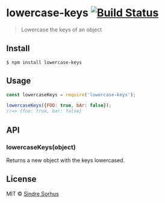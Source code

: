 # lowercase-keys [![Build Status](https://travis-ci.org/sindresorhus/lowercase-keys.svg?branch=master)](https://travis-ci.org/sindresorhus/lowercase-keys)

> Lowercase the keys of an object


## Install

```
$ npm install lowercase-keys
```


## Usage

```js
const lowercaseKeys = require('lowercase-keys');

lowercaseKeys({FOO: true, bAr: false});
//=> {foo: true, bar: false}
```


## API

### lowercaseKeys(object)

Returns a new object with the keys lowercased.


## License

MIT © [Sindre Sorhus](https://sindresorhus.com)
